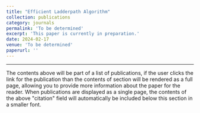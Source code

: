 ```yaml
---
title: "Efficient Ladderpath Algorithm"
collection: publications
category: journals
permalink: 'To be determined'
excerpt: 'This paper is currently in preparation.'
date: 2024-02-17
venue: 'To be determined'
paperurl: ''
---
```


---

The contents above will be part of a list of publications, if the user clicks the link for the publication than the contents of section will be rendered as a full page, allowing you to provide more information about the paper for the reader. When publications are displayed as a single page, the contents of the above "citation" field will automatically be included below this section in a smaller font.
